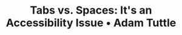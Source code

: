 ---
layout: bookmark
title: 'Tabs vs. Spaces: It''s an Accessibility Issue • Adam Tuttle'
tags:
  - Bookmarks
  - Accessibility
created: '2022-06-11T01:58:06.000Z'
link: https://adamtuttle.codes/blog/2021/tabs-vs-spaces-its-an-accessibility-issue
id: 552297033
image: https://adamtuttle.codes/img/2021/absolutvision-UudGNHJdNSo-unsplash.jpg
---